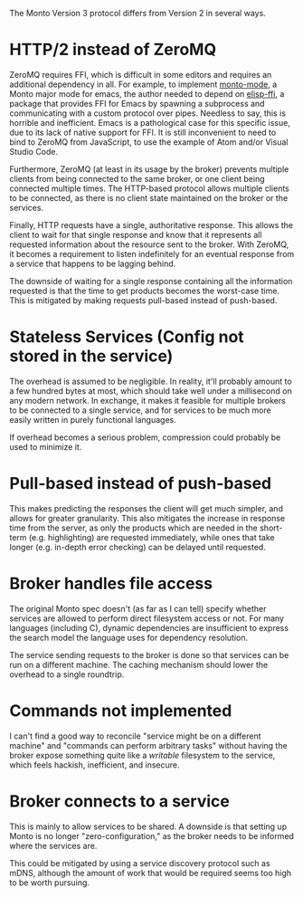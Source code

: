 The Monto Version 3 protocol differs from Version 2 in several ways.

# HTTP/2 instead of ZeroMQ

ZeroMQ requires FFI, which is difficult in some editors and requires an
additional dependency in all. For example, to implement
[monto-mode](https://github.com/melt-umn/monto-mode), a Monto major mode
for emacs, the author needed to depend on
[elisp-ffi](https://github.com/skeeto/elisp-ffi), a package that provides
FFI for Emacs by spawning a subprocess and communicating with a custom
protocol over pipes. Needless to say, this is horrible and inefficient.
Emacs is a pathological case for this specific issue, due to its lack of
native support for FFI. It is still inconvenient to need to bind to ZeroMQ
from JavaScript, to use the example of Atom and/or Visual Studio Code.

Furthermore, ZeroMQ (at least in its usage by the broker) prevents
multiple clients from being connected to the same broker, or one client
being connected multiple times. The HTTP-based protocol allows multiple
clients to be connected, as there is no client state maintained on the
broker or the services.

Finally, HTTP requests have a single, authoritative response. This allows
the client to wait for that single response and know that it represents
all requested information about the resource sent to the broker. With
ZeroMQ, it becomes a requirement to listen indefinitely for an eventual
response from a service that happens to be lagging behind.

The downside of waiting for a single response containing all the
information requested is that the time to get products becomes the
worst-case time. This is mitigated by making requests pull-based instead
of push-based.

# Stateless Services (Config not stored in the service)

The overhead is assumed to be negligible. In reality, it'll probably
amount to a few hundred bytes at most, which should take well under
a millisecond on any modern network. In exchange, it makes it feasible for
multiple brokers to be connected to a single service, and for services to
be much more easily written in purely functional languages.

If overhead becomes a serious problem, compression could probably be used
to minimize it.

# Pull-based instead of push-based

This makes predicting the responses the client will get much simpler, and
allows for greater granularity. This also mitigates the increase in
response time from the server, as only the products which are needed in
the short-term (e.g. highlighting) are requested immediately, while ones
that take longer (e.g. in-depth error checking) can be delayed until
requested.

# Broker handles file access

The original Monto spec doesn't (as far as I can tell) specify whether
services are allowed to perform direct filesystem access or not. For many
languages (including C), dynamic dependencies are insufficient to express
the search model the language uses for dependency resolution.

The service sending requests to the broker is done so that services can be
run on a different machine. The caching mechanism should lower the
overhead to a single roundtrip.

# Commands not implemented

I can't find a good way to reconcile "service might be on a different
machine" and "commands can perform arbitrary tasks" without having the
broker expose something quite like a *writable* filesystem to the service,
which feels hackish, inefficient, and insecure.

# Broker connects to a service

This is mainly to allow services to be shared. A downside is that setting
up Monto is no longer "zero-configuration," as the broker needs to be
informed where the services are.

This could be mitigated by using a service discovery protocol such as
mDNS, although the amount of work that would be required seems too high to
be worth pursuing.
